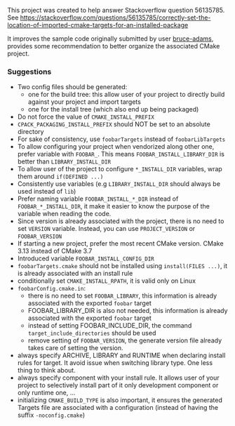 This project was created to help answer Stackoverflow question 56135785.
See https://stackoverflow.com/questions/56135785/correctly-set-the-location-of-imported-cmake-targets-for-an-installed-package


It improves the sample code originally submitted by user [bruce-adams](https://stackoverflow.com/users/1569204/bruce-adams),
provides some recommendation to better organize the associated CMake project.


### Suggestions

* Two config files should be generated:
  * one for the build tree: this allow user of your project to directly build against your project and import targets
  * one for the install tree (which also end up being packaged)
* Do not force the value of `CMAKE_INSTALL_PREFIX`
* `CPACK_PACKAGING_INSTALL_PREFIX` should NOT be set to an absolute directory
* For sake of consistency, use `foobarTargets` instead of `foobarLibTargets`
* To allow configuring your project when vendorized along other one, prefer variable with `FOOBAR_`. This means `FOOBAR_INSTALL_LIBRARY_DIR` is better than `LIBRARY_INSTALL_DIR`
* To allow user of the project to configure `*_INSTALL_DIR` variables, wrap them around `if(DEFINED ...)`
* Consistently use variables (e.g `LIBRARY_INSTALL_DIR` should always be used instead of `lib`)
* Prefer naming variable `FOOBAR_INSTALL_*_DIR` instead of `FOOBAR_*_INSTALL_DIR`, it make it easier to know the purpose of the variable when reading the code.
* Since version is already associated with the project, there is no need to set `VERSION` variable. Instead, you can use `PROJECT_VERSION` or `FOOBAR_VERSION`
* If starting a new project, prefer the most recent CMake version. CMake 3.13 instead of CMake 3.7
* Introduced variable `FOOBAR_INSTALL_CONFIG_DIR`
* `foobarTargets.cmake` should not be installed using `install(FILES ...)`,  it is already associated with an install rule
* conditionally set `CMAKE_INSTALL_RPATH`, it is valid only on Linux
* `foobarConfig.cmake.in`:
  * there is no need to set `FOOBAR_LIBRARY`, this information is already associated with the exported `foobar` target
  * FOOBAR_LIBRARY_DIR is also not needed, this information is already associated with the exported `foobar` target
  * instead of setting FOOBAR_INCLUDE_DIR, the command `target_include_directories` should be used
  * remove setting of `FOOBAR_VERSION`, the generate version file already takes care of setting the version.
* always specify ARCHIVE, LIBRARY and RUNTIME when declaring install rules for target. It avoid issue when switching library type. One less thing to think about.
* always specify component with your install rule. It allows user of your project to selectively install part of it only development component or only runtime one, ...
* initializing `CMAKE_BUILD_TYPE` is also important,  it ensures the generated Targets file are associated with a configuration (instead of having the suffix `-noconfig.cmake`)
